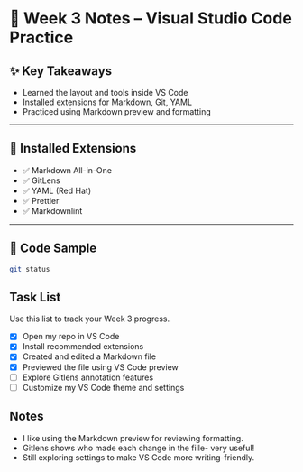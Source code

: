 # 📘 Week 3 Notes – Visual Studio Code Practice

## ✨ Key Takeaways
- Learned the layout and tools inside VS Code
- Installed extensions for Markdown, Git, YAML
- Practiced using Markdown preview and formatting

---

## 🧰 Installed Extensions
- ✅ Markdown All-in-One
- ✅ GitLens
- ✅ YAML (Red Hat)
- ✅ Prettier
- ✅ Markdownlint

---

## 🧪 Code Sample

```bash
git status
```

## Task List
Use this list to track your Week 3 progress.
- [x] Open my repo in VS Code
- [x] Install recommended extensions
- [x] Created and edited a Markdown file
- [x] Previewed the file using VS Code preview
- [ ] Explore Gitlens annotation features
- [ ] Customize my VS Code theme and settings

## Notes
- I like using the Markdown preview for reviewing formatting.
- Gitlens shows who made each change in the fille- very useful!
- Still exploring settings to make VS Code more writing-friendly.

